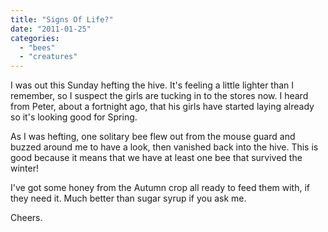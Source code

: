 ```yaml
---
title: "Signs Of Life?"
date: "2011-01-25"
categories: 
  - "bees"
  - "creatures"
---
```


I was out this Sunday hefting the hive. It's feeling a little lighter than I remember, so I suspect the girls are tucking in to the stores now. I heard from Peter, about a fortnight ago, that his girls have started laying already so it's looking good for Spring.

As I was hefting, one solitary bee flew out from the mouse guard and buzzed around me to have a look, then vanished back into the hive. This is good because it means that we have at least one bee that survived the winter!

I've got some honey from the Autumn crop all ready to feed them with, if they need it. Much better than sugar syrup if you ask me.

Cheers.
